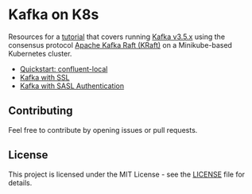 # Kafka on K8s

Resources for a [tutorial](https://rafaelnatali.wixsite.com/rmn-technology/blog/categories/kafka) that covers running [Kafka v3.5.x](https://docs.confluent.io/platform/current/installation/versions-interoperability.html) using the consensus protocol [Apache Kafka Raft (KRaft)](https://developer.confluent.io/learn/kraft/) on a Minikube-based Kubernetes cluster.

- [Quickstart: confluent-local](./confluent-local/README.md)
- [Kafka with SSL](./ssl/README.md)
- [Kafka with SASL Authentication](./sasl/README.md)

## Contributing

Feel free to contribute by opening issues or pull requests.

## License

This project is licensed under the MIT License - see the [LICENSE](../LICENSE) file for details.
